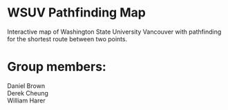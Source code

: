 # WSUV Pathfinding Map
Interactive map of Washington State University Vancouver with pathfinding for the shortest route between two points.

# Group members:
Daniel Brown  
Derek Cheung  
William Harer
